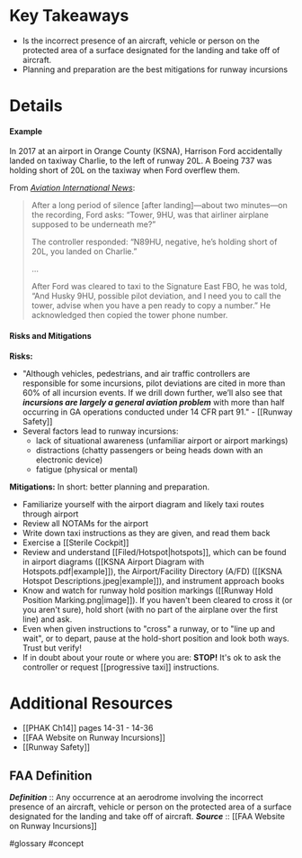 # Key Takeaways
- Is the incorrect presence of an aircraft, vehicle or person on the protected area of a surface designated for the landing and take off of aircraft.
- Planning and preparation are the best mitigations for runway incursions

# Details
#### Example
In 2017 at an airport in Orange County (KSNA), Harrison Ford accidentally landed on taxiway Charlie, to the left of runway 20L. A Boeing 737 was holding short of 20L on the taxiway when Ford overflew them.

From *[Aviation International News](https://www.ainonline.com/aviation-news/general-aviation/2017-05-16/faa-opts-out-punishment-harrison-ford-taxiway-landing)*:
> After a long period of silence [after landing]—about two minutes—on the recording, Ford asks: “Tower, 9HU, was that airliner airplane supposed to be underneath me?”
> 
> The controller responded: “N89HU, negative, he’s holding short of 20L, you landed on Charlie.”
> 
> ...
> 
> After Ford was cleared to taxi to the Signature East FBO, he was told, “And Husky 9HU, possible pilot deviation, and I need you to call the tower, advise when you have a pen ready to copy a number.” He acknowledged then copied the tower phone number.

#### Risks and Mitigations
**Risks:**
- "Although vehicles, pedestrians, and air traffic controllers are responsible for some incursions, pilot deviations are cited in more than 60% of all incursion events. If we drill down further, we’ll also see that ***incursions are largely a general aviation problem*** with more than half occurring in GA operations conducted under 14 CFR part 91." - [[Runway Safety]]
- Several factors lead to runway incursions:
	- lack of situational awareness (unfamiliar airport or airport markings)
	- distractions (chatty passengers or being heads down with an electronic device)
	- fatigue (physical or mental)

**Mitigations:**
In short: better planning and preparation.
- Familiarize yourself with the airport diagram and likely taxi routes through airport
- Review all NOTAMs for the airport
- Write down taxi instructions as they are given, and read them back
- Exercise a [[Sterile Cockpit]]
- Review and understand [[Filed/Hotspot|hotspots]], which can be found in airport diagrams ([[KSNA Airport Diagram with Hotspots.pdf|example]]), the Airport/Facility Directory (A/FD) ([[KSNA Hotspot Descriptions.jpeg|example]]), and instrument approach books
- Know and watch for runway hold position markings ([[Runway Hold Position Marking.png|image]]). If you haven't been cleared to cross it (or you aren't sure), hold short (with no part of the airplane over the first line) and ask.
- Even when given instructions to "cross" a runway, or to "line up and wait", or to depart, pause at the hold-short position and look both ways.  Trust but verify!
- If in doubt about your route or where you are: **STOP!** It's ok to ask the controller or request [[progressive taxi]] instructions.

# Additional Resources
- [[PHAK Ch14]] pages 14-31 - 14-36
- [[FAA Website on Runway Incursions]]
- [[Runway Safety]]

## FAA Definition
***Definition***    :: Any occurrence at an aerodrome involving the incorrect presence of an aircraft, vehicle or person on the protected area of a surface designated for the landing and take off of aircraft.
***Source***         :: [[FAA Website on Runway Incursions]]

#glossary #concept